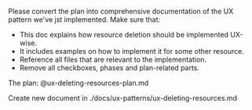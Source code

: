 Please convert the plan into comprehensive documentation of the UX pattern we've jst implemented. Make sure that:

- This doc explains how resource deletion should be implemented UX-wise.
- It includes examples on how to implement it for some other resource.
- Reference all files that are relevant to the implementation.
- Remove all checkboxes, phases and plan-related parts.

The plan:
@ux-deleting-resources-plan.md

Create new document in ./docs/ux-patterns/ux-deleting-resources.md
